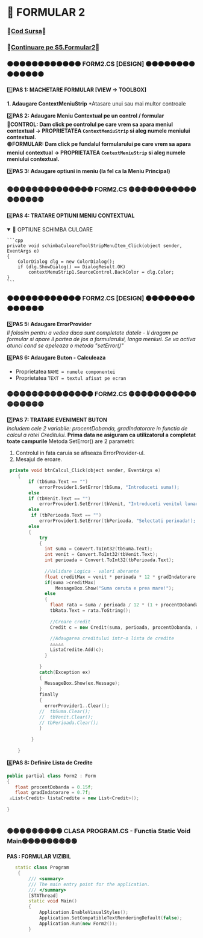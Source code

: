# 📜 FORMULAR 2 </br>
### 🔮[Cod Sursa](https://github.com/Adriana-Giol/Programare-Aplicatii-Windows/blob/main/1.%20Laborator/5.%20Seminar%205/%5BCom%5DCiurea_Seminar5_1046/Form2.cs)🔮
### 🔮[Continuare pe S5.Formular2](https://github.com/Adriana-Giol/Programare-Aplicatii-Windows/blob/main/3.%20README/S5.Formular2.md)🔮
### 🟠🟠🟠🟠🟠🟠🟠🟠🟠🟠🟠🟠 FORM2.CS [DESIGN] 🟠🟠🟠🟠🟠🟠🟠🟠🟠🟠🟠🟠🟠🟠
1️⃣**PAS 1:  MACHETARE FORMULAR [VIEW -> TOOLBOX]**</br>

**1. Adaugare ContextMeniuStrip**
*Atasare unui sau mai multor controale

2️⃣**PAS 2: Adaugare Meniu Contextual pe un control / formular**</br>
🔴**CONTROL: Dam click pe controlul pe care vrem sa apara meniul contextual -> PROPRIETATEA `ContextMeniuStrip` si aleg numele meniului contextual.**</br>
🟠**FORMULAR: Dam click pe fundalul formularului pe care vrem sa apara meniul contextual -> PROPRIETATEA `ContextMeniuStrip` si aleg numele meniului contextual.**</br>

3️⃣**PAS 3: Adaugare optiuni in meniu (la fel ca la Meniu Principal)**</br>

### 🟡🟡🟡🟡🟡🟡🟡🟡🟡🟡🟡🟡🟡🟡 FORM2.CS  🟡🟡🟡🟡🟡🟡🟡🟡🟡🟡🟡🟡🟡🟡🟡🟡🟡
4️⃣**PAS 4: TRATARE OPTIUNI MENIU CONTEXTUAL**</br>
<details open>
  <p>
    <summary>🔴 OPTIUNE SCHIMBA CULOARE</summary>
    
    ```cpp
    private void schimbaCuloareToolStripMenuItem_Click(object sender, EventArgs e)
    {
        ColorDialog dlg = new ColorDialog();
        if (dlg.ShowDialog() == DialogResult.OK)
            contextMenuStrip1.SourceControl.BackColor = dlg.Color;
    }
    ```
  </p>
  </detail>
  
 ### 🟠🟠🟠🟠🟠🟠🟠🟠🟠🟠🟠🟠 FORM2.CS [DESIGN] 🟠🟠🟠🟠🟠🟠🟠🟠🟠🟠🟠🟠🟠🟠
 5️⃣**PAS 5: Adaugare ErrorProvider**</br>
 *Il folosim pentru a vedea daca sunt completate datele - Il dragam pe formular si apare il partea de jos a formularului, langa meniuri. Se va activa atunci cand se apeleaza o metoda "setError()"*</br>
 
6️⃣**PAS 6: Adaugare Buton - Calculeaza**</br>
 - Proprietatea `NAME = numele componentei` </br>
 - Proprietatea `TEXT = textul afisat pe ecran` </br>

### 🟡🟡🟡🟡🟡🟡🟡🟡🟡🟡🟡🟡🟡🟡 FORM2.CS  🟡🟡🟡🟡🟡🟡🟡🟡🟡🟡🟡🟡🟡🟡🟡🟡🟡
7️⃣**PAS 7: TRATARE EVENIMENT BUTON**</br>
*Includem cele 2 variabile: procentDobanda, gradIndatorare in functia de calcul a ratei Creditului.*
**Prima data ne asiguram ca utilizatorul a completat toate campurile**
Metoda SetError() are 2 parametri:
1. Controlul in fata caruia se afiseaza ErrorProvider-ul.
2. Mesajul de eroare.
```cpp
 private void btnCalcul_Click(object sender, EventArgs e)
    {
        if (tbSuma.Text == "")
            errorProvider1.SetError(tbSuma, "Introduceti suma!); 
        else
        if (tbVenit.Text == "")
            errorProvider1.SetError(tbVenit, "Introduceti venitul lunar!); 
        else
         if (tbPerioada.Text == "")
            errorProvider1.SetError(tbPerioada, "Selectati perioada!); 
        else
        {
            try
            {
              int suma = Convert.ToInt32(tbSuma.Text);
              int venit = Convert.ToInt32(tbVenit.Text);
              int perioada = Convert.ToInt32(tbPerioada.Text);
              
              //Validare Logica - valori aberante
              float creditMax = venit * perioada * 12 * gradIndatorare * (1 + procentDobanda);
              if(suma >creditMax)
                  MessageBox.Show("Suma ceruta e prea mare!");
              else
              {
                float rata = suma / perioada / 12 * (1 + procentDobanda);
                tbRata.Text = rata.ToString();
                
                //Creare credit
                Credit c = new Credit(suma, perioada, procentDobanda, rata);
                
                //Adaugarea creditului intr-o lista de credite
                ⚠️⚠️⚠️⚠️⚠️
                ListaCredite.Add(c);
              }
              
            }
            catch(Exception ex)
            {
              MessageBox.Show(ex.Message);
            }
            finally
            {
              errorProvider1..Clear();
            //  tbSuma.Clear();
            //  tbVenit.Clear();
            // tbPerioada.Clear();
            }
            
         }
            
    }

```
 8️⃣**PAS 8: Definire Lista de Credite**</br>
 ```cpp
 public partial class Form2 : Form
 {
    float procentDobanda = 0.15f;
    float gradIndatorare = 0.7f;
  ⚠️List<Credit> listaCredite = new List<Credit>();
  
 }
    
 ```
### 🟢🟢🟢🟢🟢🟢🟢🟢🟢 CLASA PROGRAM.CS - Functia Static Void Main🟢🟢🟢🟢🟢🟢🟢🟢🟢
**PAS : FORMULAR VIZIBIL**</br>

```cpp
   static class Program
    {
        /// <summary>
        /// The main entry point for the application.
        /// </summary>
        [STAThread]
        static void Main()
        {
            Application.EnableVisualStyles();
            Application.SetCompatibleTextRenderingDefault(false);
            Application.Run(new Form2());
        }
```
